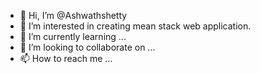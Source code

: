 - 👋 Hi, I’m @Ashwathshetty
- 👀 I’m interested in creating mean stack web application.
- 🌱 I’m currently learning ...
- 💞️ I’m looking to collaborate on ...
- 📫 How to reach me ...

<!---
Ashwathshetty-tech/Ashwathshetty-tech is a ✨ special ✨ repository because its `README.md` (this file) appears on your GitHub profile.
You can click the Preview link to take a look at your changes.
--->
